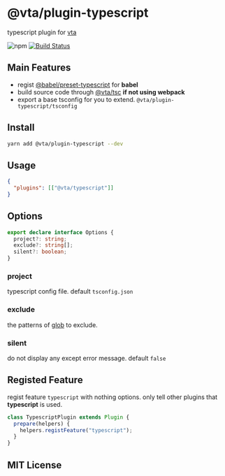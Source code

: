 # @vta/plugin-typescript

typescript plugin for [vta](https://github.com/vta-js/vta)

![npm](https://img.shields.io/npm/v/@vta/plugin-typescript) [![Build Status](https://travis-ci.com/vta-js/vta.svg?branch=master)](https://travis-ci.com/vta-js/vta)

## Main Features

- regist [@babel/preset-typescript](https://babeljs.io/docs/en/babel-preset-typescript) for **babel**
- build source code through [@vta/tsc](https://github.com/vta-js/tsc) **if not using webpack**
- export a base tsconfig for you to extend. `@vta/plugin-typescript/tsconfig`

## Install

```bash
yarn add @vta/plugin-typescript --dev
```

## Usage

```json
{
  "plugins": [["@vta/typescript"]]
}
```

## Options

```typescript
export declare interface Options {
  project?: string;
  exclude?: string[];
  silent?: boolean;
}
```

### project

typescript config file. default `tsconfig.json`

### exclude

the patterns of [glob](https://github.com/isaacs/node-glob) to exclude.

### silent

do not display any except error message. default `false`

## Registed Feature

regist feature `typescript` with nothing options. only tell other plugins that **typescript** is used.

```typescript
class TypescriptPlugin extends Plugin {
  prepare(helpers) {
    helpers.registFeature("typescript");
  }
}
```

## MIT License

